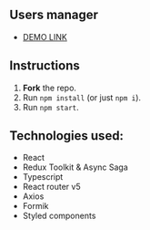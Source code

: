 ## Users manager

-  [DEMO LINK](https://Smikhotur.github.io/users_manager)

## Instructions
1. **Fork** the repo.
2. Run `npm install` (or just `npm i`).
3. Run `npm start`.

## Technologies used:

* React
* Redux Toolkit & Async Saga
* Typescript
* React router v5
* Axios
* Formik
* Styled components
